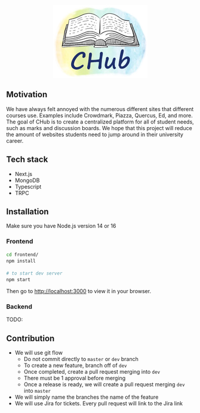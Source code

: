 <p align="center">
  <img alt="CHub Logo" src="logo.png"/>
</p>

## Motivation
We have always felt annoyed with the numerous different sites that different courses use. Examples include Crowdmark, Piazza, Quercus, Ed, and more. The goal of CHub is to create a centralized platform for all of student needs, such as marks and discussion boards. We hope that this project will reduce the amount of websites students need to jump around in their university career.

## Tech stack
- Next.js
- MongoDB
- Typescript
- TRPC

## Installation
Make sure you have Node.js version 14 or 16

### Frontend
```bash
cd frontend/
npm install

# to start dev server
npm start
```
Then go to [http://localhost:3000](http://localhost:3000) to view it in your browser.

### Backend
TODO:

## Contribution
- We will use git flow
  - Do not commit directly to `master` or `dev` branch
  - To create a new feature, branch off of `dev`
  - Once completed, create a pull request merging into `dev`
  - There must be 1 approval before merging
  - Once a release is ready, we will create a pull request merging `dev` into `master`
- We will simply name the branches the name of the feature
- We will use Jira for tickets. Every pull request will link to the Jira link
